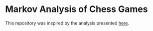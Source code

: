 # Markov Analysis of Chess Games

This repository was inspired by the analysis presented [here](https://rstudio-pubs-static.s3.amazonaws.com/335466_20f0c84f1fe040c3ba64bcd32499cfb3.html).